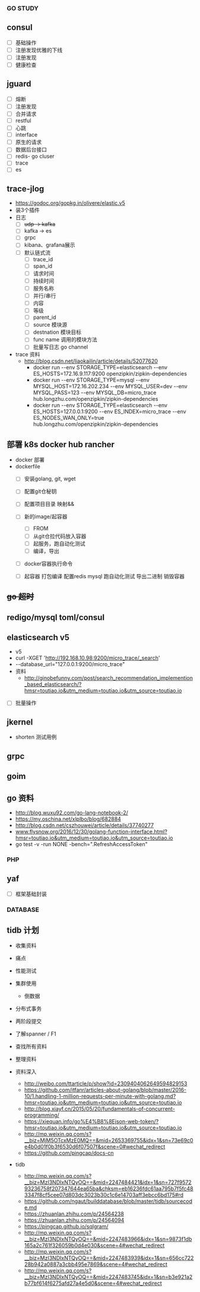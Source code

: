 ### GO STUDY

## consul
- [ ] 基础操作
- [ ] 注册发现优雅的下线
- [ ] 注册发现
- [ ] 健康检查

## jguard
- [ ] 熔断
- [ ] 注册发现
- [ ] 合并请求
- [ ] restful
- [ ] 心跳
- [ ] interface
- [ ] 原生的请求
- [ ] 数据后台接口
- [ ] redis- go cluser
- [ ] trace
- [ ] es

## trace-jlog
- https://godoc.org/gopkg.in/olivere/elastic.v5
- 装3个插件
- 日志
    - [ ] ~~udp -> kafka~~
    - [ ] kafka -> es
    - [ ] grpc
    - [ ] kibana、grafana展示
    - [ ] 默认链式流
        - [ ] trace_id
        - [ ] span_id
        - [ ] 请求时间
        - [ ] 持续时间
        - [ ] 服务名称
        - [ ] 并行/串行
        - [ ] 内容
        - [ ] 等级
        - [ ] parent_id
        - [ ] source 模块源
        - [ ] destnation 模块目标
        - [ ] func name 调用的模块方法
        - [ ] 批量写日志 go channel
- trace 资料
    - http://blog.csdn.net/liaokailin/article/details/52077620
        - docker run --env STORAGE_TYPE=elasticsearch --env ES_HOSTS=172.16.9.117:9200 openzipkin/zipkin-dependencies
        - docker run --env STORAGE_TYPE=mysql --env MYSQL_HOST=172.16.202.234 --env MYSQL_USER=dev --env MYSQL_PASS=123 --env MYSQL_DB=micro_trace hub.longzhu.com/openzipkin/zipkin-dependencies
        - docker run --env STORAGE_TYPE=elasticsearch --env ES_HOSTS=127.0.0.1:9200 --env ES_INDEX=micro_trace --env ES_NODES_WAN_ONLY=true hub.longzhu.com/openzipkin/zipkin-dependencies

## 部署 k8s docker hub rancher
- docker 部署 		
- dockerfile 
    - [ ] 安装golang, git, wget
    - [ ] 配置git仓秘钥
    - [ ] 配置项目目录 映射&&
    - [ ] 新的image/起容器
        - [ ] FROM
        - [ ] 从git仓拉代码放入容器
        - [ ] 起服务，跑自动化测试
        - [ ] 编译，导出			
    - [ ] docker容器执行命令
    - [ ] 起容器 打包编译 配置redis mysql 跑自动化测试 导出二进制 销毁容器


## ~~go 超时~~

## redigo/mysql toml/consul

## elasticsearch v5
- v5
- curl -XGET 'http://192.168.10.98:9200/micro_trace/_search'
- --database_url="127.0.0.1:9200/micro_trace"
- 资料
    - http://ginobefunny.com/post/search_recommendation_implemention_based_elasticsearch/?hmsr=toutiao.io&utm_medium=toutiao.io&utm_source=toutiao.io
- [ ] 批量操作
## jkernel
- shorten 测试用例

## grpc
	
## goim

## go 资料
- http://blog.wuxu92.com/go-lang-notebook-2/
- https://my.oschina.net/xlplbo/blog/682884
- http://blog.csdn.net/cszhouwei/article/details/37740277
- www.flysnow.org/2016/12/30/golang-function-interface.html?hmsr=toutiao.io&utm_medium=toutiao.io&utm_source=toutiao.io
- go test -v -run NONE -bench=".RefreshAccessToken"

### PHP
	
## yaf
- [ ] 框架基础封装

### DATABASE

## tidb 计划
- 收集资料
- 痛点
- 性能测试
- 集群使用
   - 倒数据
- 分布式事务
- 两阶段提交
- 了解spanner / F1

- 查找所有资料
- 整理资料

- 资料深入
	- http://weibo.com/ttarticle/p/show?id=2309404062649594829153
	- https://github.com/itfanr/articles-about-golang/blob/master/2016-10/1.handling-1-million-requests-per-minute-with-golang.md?hmsr=toutiao.io&utm_medium=toutiao.io&utm_source=toutiao.io
	- http://blog.xiayf.cn/2015/05/20/fundamentals-of-concurrent-programming/
	- https://xiequan.info/go%E4%B8%8Ejson-web-token/?hmsr=toutiao.io&utm_medium=toutiao.io&utm_source=toutiao.io
	- http://mp.weixin.qq.com/s?__biz=MjM5OTcxMzE0MQ==&mid=2653369755&idx=1&sn=73e69c0e4b0d01f0b3f6530d6f07507f&scene=0#wechat_redirect
	- https://github.com/pingcap/docs-cn

- tidb
	- http://mp.weixin.qq.com/s?__biz=MzI3NDIxNTQyOQ==&mid=2247484421&idx=1&sn=727f957293236758f207347644ea65ba&chksm=eb16236fdc61aa795b7f5fc483347f8cf5cee07d803dc3023b30c1c6e14703aff3ebcc6bd175#rd
	- https://github.com/ngaut/builddatabase/blob/master/tidb/sourcecode.md	
	- https://zhuanlan.zhihu.com/p/24564238
	- https://zhuanlan.zhihu.com/p/24564094
	- https://pingcap.github.io/sqlgram/
	- http://mp.weixin.qq.com/s?__biz=MzI3NDIxNTQyOQ==&mid=2247483966&idx=1&sn=9873f1db165a2c761f326059b0d4e030&scene=4#wechat_redirect
	- http://mp.weixin.qq.com/s?__biz=MzI3NDIxNTQyOQ==&mid=2247483939&idx=1&sn=656cc72228b942a0887a3cbb495e7869&scene=4#wechat_redirect
	- http://mp.weixin.qq.com/s?__biz=MzI3NDIxNTQyOQ==&mid=2247483745&idx=1&sn=b3e921a2b77bf614f6275afd27a4e5d0&scene=4#wechat_redirect

